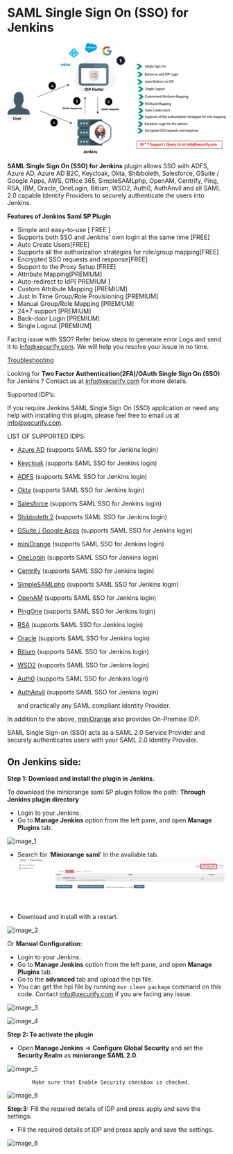 # SAML Single Sign On (SSO) for Jenkins
![image_1](docs/images/jenkins-sso.png)

**SAML Single Sign On (SSO) for Jenkins** plugin allows SSO with ADFS, Azure AD, Azure AD B2C, Keycloak, Okta, Shibboleth, Salesforce, GSuite / Google Apps, AWS, Office 365, SimpleSAMLphp, OpenAM, Centrify, Ping, RSA, IBM, Oracle, OneLogin, Bitium, WSO2, Auth0, AuthAnvil and all SAML 2.0 capable Identity Providers to securely authenticate the users into Jenkins.

**Features of Jenkins Saml SP Plugin**

* Simple and easy-to-use [ FREE ]
* Supports both SSO and Jenkins’ own login at the same time [FREE]
* Auto Create Users[FREE]
* Supports all the authorization strategies for role/group mapping[FREE]
* Encrypted SSO requests and response[FREE]
* Support to the Proxy Setup [FREE]
* Attribute Mapping[PREMIUM]
* Auto-redirect to IdP[ PREMIUM ]
* Custom Attribute Mapping [PREMIUM]
* Just In Time Group/Role Provisioning [PREMIUM]
* Manual Group/Role Mapping [PREMIUM]
* 24*7 support [PREMIUM]
* Back-door Login [PREMIUM]
* Single Logout [PREMIUM]

Facing issue with SSO? Refer below steps to generate error Logs and send it to info@xecurify.com. We will help you resolve your issue in no time.

[Troubleshooting](/docs/images/troubleshooting.md)

Looking for **Two Factor Authentication(2FA)/OAuth Single Sign On (SSO)** for Jenkins ? Contact us at info@xecurify.com for more details.

Supported IDP’s:

If you require Jenkins SAML Single Sign On (SSO) application or need any help with installing this plugin, please feel free to email us at info@xecurify.com.


LIST OF SUPPORTED IDPS:
* [Azure AD](https://plugins.miniorange.com/saml-single-sign-on-sso-into-jenkins-using-azure-ad-as-idp) (supports SAML SSO for Jenkins login)
* [Keycloak](https://plugins.miniorange.com/saml-single-sign-on-sso-into-jenkins-using-jboss-keycloak-as-idp) (supports SAML SSO for Jenkins login)
* [ADFS](https://plugins.miniorange.com/saml-single-sign-on-sso-into-jenkins-using-adfs-as-idp) (supports SAML SSO for Jenkins login)
* [Okta](https://plugins.miniorange.com/saml-single-sign-on-sso-into-jenkins-using-okta-as-idp) (supports SAML SSO for Jenkins login)
* [Salesforce](https://plugins.miniorange.com/saml-single-sign-on-sso-into-jenkins-using-salesforce) (supports SAML SSO for Jenkins login)
* [Shibboleth 2](https://plugins.miniorange.com/saml-single-sign-on-sso-into-jenkins-using-shibboleth2) (supports SAML SSO for Jenkins login)
* [GSuite / Google Apps](https://plugins.miniorange.com/saml-single-sign-on-sso-into-jenkins-using-google-apps-g-suite-as-idp) (supports SAML SSO for Jenkins login)
* [miniOrange](https://plugins.miniorange.com/saml-single-sign-on-sso-into-jenkins-using-miniorange-as-idp) (supports SAML SSO for Jenkins login)
* [OneLogin](https://plugins.miniorange.com/saml-single-sign-on-sso-into-jenkins-using-onelogin-as-idp) (supports SAML SSO for Jenkins login)
* [Centrify](https://plugins.miniorange.com/saml-single-sign-on-sso-into-jenkins-using-centrify-as-idp) (supports SAML SSO for Jenkins login)
* [SimpleSAMLphp](https://plugins.miniorange.com/saml-single-sign-on-sso-into-jenkins-using-simplesaml) (supports SAML SSO for Jenkins login)
* [OpenAM](https://plugins.miniorange.com/saml-single-sign-on-sso-into-jenkins-using-openam-as-idp) (supports SAML SSO for Jenkins login)
* [PingOne](https://plugins.miniorange.com/saml-single-sign-on-sso-into-jenkins-using-ping-one) (supports SAML SSO for Jenkins login)
* [RSA](https://plugins.miniorange.com/saml-single-sign-on-sso-into-jenkins-using-rsa-securid) (supports SAML SSO for Jenkins login)
* [Oracle](https://plugins.miniorange.com/saml-single-sign-on-sso-into-jenkins-using-oracle-enterprise-manager) (supports SAML SSO for Jenkins login)
* [Bitium](https://plugins.miniorange.com/saml-single-sign-on-sso-into-jenkins-using-bitium-as-idp) (supports SAML SSO for Jenkins login)
* [WSO2](https://plugins.miniorange.com/saml-single-sign-on-sso-into-jenkins-using-wso2) (supports SAML SSO for Jenkins login)
* [Auth0](https://plugins.miniorange.com/saml-single-sign-on-sso-into-jenkins-using-auth0-as-idp) (supports SAML SSO for Jenkins login)
* [AuthAnvil](https://plugins.miniorange.com/saml-single-sign-on-sso-into-jenkins-using-authanvil-as-idp) (supports SAML SSO for Jenkins login) 
 
   and practically any SAML compliant Identity Provider.
 
 
In addition to the above, [miniOrange](/docs/images/miniorange_as_idp.md) also provides On-Premise IDP. 
 
 
SAML Single Sign-on (SSO) acts as a SAML 2.0 Service Provider and securely authenticates users with your SAML 2.0 Identity Provider.

## On Jenkins side:

**Step 1: Download and install the plugin in Jenkins.**

To download the miniorange saml SP plugin follow the path:
**Through Jenkins plugin directory**
* Login to your Jenkins.
* Go to **Manage Jenkins** option from the left pane, and open **Manage Plugins** tab.

![image_1](docs/images/configuration/manage_plugin_1.png)

* Search for ‘**Miniorange saml**’ in the available tab.
  ![image_6](docs/images/configuration/available-tab-intsall.png)
* Download and install with a restart.

![image_2](docs/images/configuration/plugin_installed_2.png)

Or
**Manual Configuration:**
* Login to your Jenkins.
* Go to **Manage Jenkins** option from the left pane, and open **Manage Plugins** tab.
* Go to the **advanced** tab and upload the hpi file.
* You can get the hpi file by running ```mvn clean package``` command on this code. Contact info@xecurify.com if you are facing any issue.

![image_3](docs/images/configuration/upload_plugin_3.png)

![image_4](docs/images/configuration/plugin_installed_2.png)

**Step 2: To activate the plugin**

* Open **Manage Jenkins** => **Configure Global Security** and set the **Security Realm** as **miniorange SAML 2.0**.

![image_5](docs/images/configuration/configure_global_sec_5.png)

            Make sure that Enable Security checkbox is checked.
            
![image_6](docs/images/configuration/config_global_sec_6.PNG)

**Step:3:** Fill the required details of IDP and press apply and save the settings.
* Fill the required details of IDP and press apply and save the settings.

![image_6](docs/images/configuration/config_jenkins_7.png)

